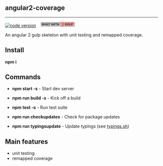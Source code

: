 angular2-coverage
-----------------
-----------------

[![node version](https://img.shields.io/badge/node-6.2.2-brightgreen.svg)](https://nodejs.org)
[![built with gulp](gulp.png)](http://gulpjs.com)

An angular 2 gulp skeleton with unit testing and remapped coverage.

Install
-------

**npm i**

Commands
--------

* **npm start -s** - Start dev server
* **npm run build -s** - Kick off a build
* **npm test -s** - Run test suite

* **npm run checkupdates** - Check for package updates
* **npm run typingsupdate** - Update typings (see [typings.sh](typings.sh))

Main features
-------------

* unit testing
* remapped coverage
